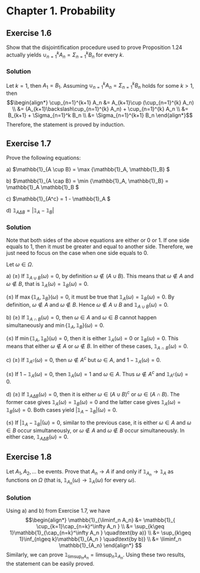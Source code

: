 # Chapter 1. Probability

## Exercise 1.6
Show that the disjointification procedure used to prove Proposition 1.24 actually yields $\cup_{n=1}^k A_n=\Sigma_{n=1}^k B_n$ for every $k$.

### Solution

Let $k=1$, then $A_1=B_1$. Assuming $\cup_{n=1}^k A_n=\Sigma_{n=1}^k B_n$ holds for some $k>1$, then
$$\begin{align*}
\cup_{n=1}^{k+1} A_n &= A_{k+1}\cup (\cup_{n=1}^{k} A_n) \\
  &= (A_{k+1}\backslash\cup_{n=1}^{k} A_n) + \cup_{n=1}^{k} A_n \\
  &= B_{k+1} + \Sigma_{n=1}^k B_n \\
  &= \Sigma_{n=1}^{k+1} B_n
\end{align*}$$
Therefore, the statement is proved by induction.

## Exercise 1.7
Prove the following equations:

a) $\mathbb{1}_{A \cup B} = \max \{\mathbb{1}_A, \mathbb{1}_B\} $

b) $\mathbb{1}_{A \cap B} = \min \{\mathbb{1}_A, \mathbb{1}_B\}  = \mathbb{1}_A \mathbb{1}_B $

c) $\mathbb{1}_{A^c} = 1 - \mathbb{1}_A $

d) $\mathbb{1}_{A \Delta B} = |\mathbb{1}_A - \mathbb{1}_B|$

### Solution
Note that both sides of the above equations are either or 0 or 1. If one side equals to 1, then it must be greater and equal to another side. Therefore, we just need to focus on the case when one side equals to 0.

Let $\omega \in\Omega$.

a) $(\geq)$ If $\mathbb{1}_{A \cup B}(\omega) = 0$, by definition $\omega\notin (A\cup B)$. This means that $\omega\notin A$ and $\omega\notin B$, that is $\mathbb{1}_A(\omega) = \mathbb{1}_B(\omega) = 0$.

$(\leq)$ If $\max \{\mathbb{1}_A, \mathbb{1}_B\}(\omega) = 0$, it must be true that $\mathbb{1}_A(\omega)=\mathbb{1}_B(\omega)=0$. By definition, $\omega\notin A$ and $\omega\notin B$. Hence $\omega\notin A\cup B$ and $\mathbb{1}_{A \cup B}(\omega)=0$.

b) $(\geq)$ If $\mathbb{1}_{A \cap B}(\omega)=0$, then $\omega\in A$ and $\omega\in B$ cannot happen simultaneously and $\min \{\mathbb{1}_A, \mathbb{1}_B\}(\omega) = 0$.

$(\leq)$ If $\min \{\mathbb{1}_A, \mathbb{1}_B\}(\omega) = 0$, then it is either $\mathbb{1}_A(\omega)=0$ or $\mathbb{1}_B(\omega)=0$. This means that either $\omega\notin A$  or $\omega\notin B$. In either of these cases, $\mathbb{1}_{A \cap B}(\omega)=0$.

c) $(\geq)$ If $\mathbb{1}_{A^c}(\omega) = 0$, then $\omega\notin A^c$ but $\omega\in A$, and $1-\mathbb{1}_{A}(\omega) = 0$.

$(\leq)$ If $1 - \mathbb{1}_A(\omega) = 0$, then $\mathbb{1}_A(\omega)=1$ and $\omega\in A$. Thus $\omega\notin A^c$ and $\mathbb{1}_{A^c}(\omega)=0$.

d) $(\geq)$ If $\mathbb{1}_{A \Delta B}(\omega)=0$, then it is either $\omega\in(A\cup B)^c$ or $\omega\in(A\cap B)$. The former case gives $\mathbb{1}_A(\omega)=\mathbb{1}_B(\omega)=0$ and the latter case gives $\mathbb{1}_A(\omega)=\mathbb{1}_B(\omega)=0$. Both cases yield $|\mathbb{1}_A-\mathbb{1}_B|(\omega)=0$.

$(\leq)$ If $|\mathbb{1}_A-\mathbb{1}_B|(\omega)=0$, similar to the previous case, it is either $\omega\in A$ and $\omega\in B$ occur simultaneously, or $\omega\notin A$ and $\omega\notin B$ occur simultaneously. In either case, $\mathbb{1}_{A \Delta B}(\omega)=0$.

## Exercise 1.8

Let $A_1,A_2,\ldots$ be events. Prove that $A_n\to A$ if and only if $\mathbb{1}_{A_n}\to \mathbb{1}_A$ as functions on $\Omega$ (that is, $\mathbb{1}_{A_n}(\omega)\to\mathbb{1}_A(\omega)$ for every $\omega$).

### Solution

Using a) and b) from Exercise 1.7, we have
$$\begin{align*}
\mathbb{1}_{\liminf_n A_n} &= \mathbb{1}_{ \cup_{k=1}\cap_{n=k}^\infty A_n } \\
  &= \sup_{k\geq 1}\mathbb{1}_{\cap_{n=k}^\infty A_n } \quad\text{by a)} \\
  &= \sup_{k\geq 1}\inf_{n\geq k}\mathbb{1}_{A_n } \quad\text{by b)} \\
  &= \liminf_n \mathbb{1}_{A_n}
\end{align*} $$
Similarly, we can prove $\mathbb{1}_{\limsup_n A_n} = \limsup_n \mathbb{1}_{A_n}$. Using these two results, the statement can be easily proved.


